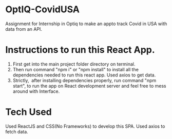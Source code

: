 # OptIQ-CovidUSA
Assignment for Internship in Optiq to make an appto track Covid in USA with data from an API.

# Instructions to run this React App.
1. First get into the main project folder directory on terminal.
2. Then run command "npm i" or "npm install" to install all the dependencies needed to run this react app. Used axios to get data.
3. Strictly,  after installing dependencies properly, run command "npm start", to run the app on React development server and feel free to mess around with Interface.

# Tech Used

Used ReactJS and CSS(No Frameworks) to develop this SPA.
Used axios to fetch data.
